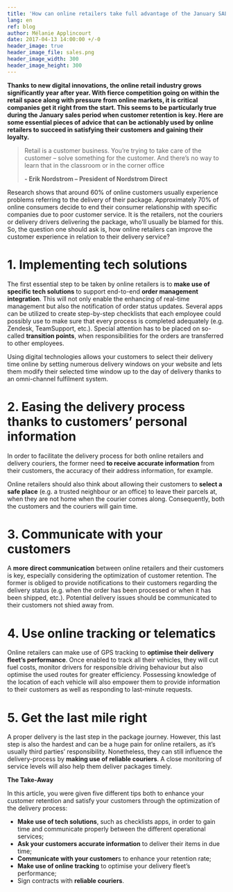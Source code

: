 ```yaml
---
title: 'How can online retailers take full advantage of the January SALES period?'
lang: en
ref: blog
author: Mélanie Applincourt
date: 2017-04-13 14:00:00 +/-0
header_image: true
header_image_file: sales.png
header_image_width: 300
header_image_height: 300
---
```


**Thanks to new digital innovations, the online retail industry grows significantly year after year. With fierce competition going on within the retail space along with pressure from online markets, it is critical companies get it right from the start. This seems to be particularly true during the January sales period when customer retention is key. Here are some essential pieces of advice that can be actionably used by online retailers to succeed in satisfying their customers and gaining their loyalty.**

> Retail is a customer business. You’re trying to take care of the customer – solve something for the customer. And there’s no way to learn that in the classroom or in the corner office
> 
> **- Erik Nordstrom – President of Nordstrom Direct**


Research shows that around 60% of online customers usually experience problems referring to the delivery of their package. Approximately 70% of online consumers decide to end their consumer relationship with specific companies due to poor customer service. It is the retailers, not the couriers or delivery drivers delivering the package, who’ll usually be blamed for this. So, the question one should ask is, how online retailers can improve the customer experience in relation to their delivery service?

# 1.	Implementing tech solutions
The first essential step to be taken by online retailers is to **make use of specific tech solutions** to support end-to-end **order management integration**. This will not only enable the enhancing of real-time management but also the notification of order status updates. Several apps can be utilized to create step-by-step checklists that each employee could possibly use to make sure that every process is completed adequately (e.g. Zendesk, TeamSupport, etc.). Special attention has to be placed on so-called **transition points**, when responsibilities for the orders are transferred to other employees.

Using digital technologies allows your customers to select their delivery time online by setting numerous delivery windows on your website and lets them modify their selected time window up to the day of delivery thanks to an omni-channel fulfilment system.

# 2.	Easing the delivery process thanks to customers’ personal information
In order to facilitate the delivery process for both online retailers and delivery couriers, the former need **to receive accurate information** from their customers, the accuracy of their address information, for example. 

Online retailers should also think about allowing their customers to **select a safe place** (e.g. a trusted neighbour or an office) to leave their parcels at, when they are not home when the courier comes along. Consequently, both the customers and the couriers will gain time. 

# 3.	Communicate with your customers 

A **more direct communication** between online retailers and their customers is key, especially considering the optimization of customer retention. The former is obliged to provide notifications to their customers regarding the delivery status (e.g. when the order has been processed or when it has been shipped, etc.). Potential delivery issues should be communicated to their customers not shied away from. 

# 4.	Use online tracking or telematics 

Online retailers can make use of GPS tracking to **optimise their delivery fleet’s performance**. Once enabled to track all their vehicles, they will cut fuel costs, monitor drivers for responsible driving behaviour but also optimise the used routes for greater efficiency. Possessing knowledge of the location of each vehicle will also empower them to provide information to their customers as well as responding to last-minute requests. 

# 5.	Get the last mile right

A proper delivery is the last step in the package journey. However, this last step is also the hardest and can be a huge pain for online retailers, as it’s usually third parties’ responsibility. Nonetheless, they can still influence the delivery-process by **making use of reliable couriers**. A close monitoring of service levels will also help them deliver packages timely. 

**The Take-Away**

In this article, you were given five different tips both to enhance your customer retention and satisfy your customers through the optimization of the delivery process:

* **Make use of tech solutions**, such as checklists apps, in order to gain time and communicate properly between the different operational services;
* **Ask your customers accurate information** to deliver their items in due time;
* **Communicate with your customer**s to enhance your retention rate;
* **Make use of online tracking** to optimise your delivery fleet’s performance;
* Sign contracts with **reliable couriers**.


